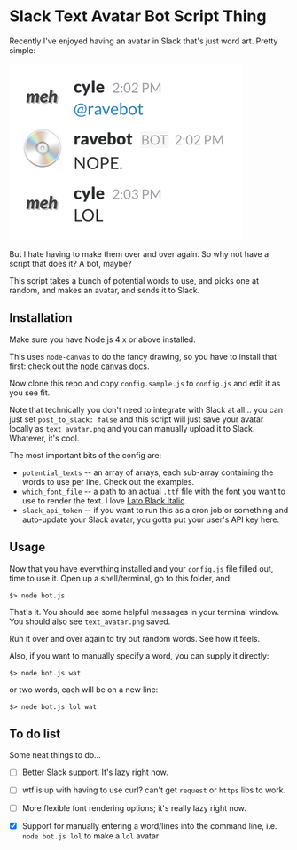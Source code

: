 # Slack Text Avatar Bot Script Thing

Recently I've enjoyed having an avatar in Slack that's just word art. Pretty simple:

![lol right i know](images/lol-avatar.png)

But I hate having to make them over and over again. So why not have a script that does it? A bot, maybe?

This script takes a bunch of potential words to use, and picks one at random, and makes an avatar, and sends it to Slack.

## Installation

Make sure you have Node.js 4.x or above installed.

This uses `node-canvas` to do the fancy drawing, so you have to install that first: check out the [node canvas docs](https://github.com/Automattic/node-canvas).

Now clone this repo and copy `config.sample.js` to `config.js` and edit it as you see fit.

Note that technically you don't need to integrate with Slack at all... you can just set `post_to_slack: false` and this script will just save your avatar locally as `text_avatar.png` and you can manually upload it to Slack. Whatever, it's cool.

The most important bits of the config are:

- `potential_texts` -- an array of arrays, each sub-array containing the words to use per line. Check out the examples.
- `which_font_file` -- a path to an actual `.ttf` file with the font you want to use to render the text. I love [Lato Black Italic](http://www.latofonts.com/).
- `slack_api_token` -- if you want to run this as a cron job or something and auto-update your Slack avatar, you gotta put your user's API key here.

## Usage

Now that you have everything installed and your `config.js` file filled out, time to use it. Open up a shell/terminal, go to this folder, and:

```
$> node bot.js
```

That's it. You should see some helpful messages in your terminal window. You should also see `text_avatar.png` saved.

Run it over and over again to try out random words. See how it feels.

Also, if you want to manually specify a word, you can supply it directly:

```
$> node bot.js wat
```

or two words, each will be on a new line:

```
$> node bot.js lol wat
```

## To do list

Some neat things to do...

- [ ] Better Slack support. It's lazy right now.
- [ ] wtf is up with having to use curl? can't get `request` or `https` libs to work.
- [ ] More flexible font rendering options; it's really lazy right now.
- [x] Support for manually entering a word/lines into the command line, i.e. `node bot.js lol` to make a `lol` avatar

